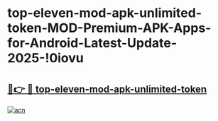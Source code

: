 # top-eleven-mod-apk-unlimited-token-MOD-Premium-APK-Apps-for-Android-Latest-Update-2025-!0iovu

# <h2><a href="https://01i36a.esa.edu.pl?title=top-eleven-mod-apk-unlimited-token&ref=0iovu">🔗👉 🔴 top-eleven-mod-apk-unlimited-token</a></h2>

[![acn](https://github.com/user-attachments/assets/0f9c940e-d8b0-45ae-aac7-cd30a18b3e1c)](https://01i36a.esa.edu.pl?title=top-eleven-mod-apk-unlimited-token&ref=0iovu)

